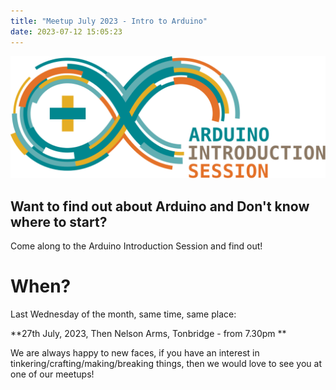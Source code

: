 ```yaml
---
title: "Meetup July 2023 - Intro to Arduino"
date: 2023-07-12 15:05:23
---
```


![Arduino Introduction Session](../../images/TMS_Ard_Int.svg)

## Want to find out about Arduino and Don't know where to start?

Come along to the Arduino Introduction Session and find out!


# When? 

Last Wednesday of the month, same time, same place:

**27th July, 2023,  Then Nelson Arms, Tonbridge  - from 7.30pm
**

We are always happy to new faces, if you have an interest in tinkering/crafting/making/breaking things, then we would love to see you at one of our meetups! 

